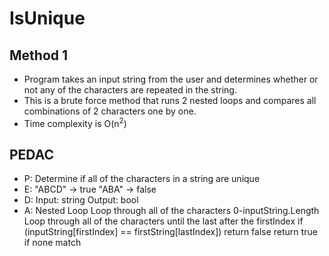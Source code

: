 # IsUnique

## Method 1

- Program takes an input string from the user and determines whether or not any of the characters are repeated in the string.
- This is a brute force method that runs 2 nested loops and compares all combinations of 2 characters one by one.
- Time complexity is O(n<sup>2</sup>)

## PEDAC

- P: Determine if all of the characters in a string are unique
- E: "ABCD" -> true
  "ABA" -> false
- D: Input: string
  Output: bool
- A: Nested Loop
  Loop through all of the characters 0-inputString.Length
  Loop through all of the characters until the last after the firstIndex
  if (inputString[firstIndex] == firstString[lastIndex])
  return false
  return true if none match
